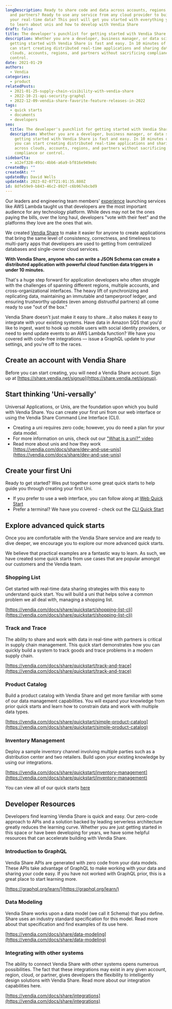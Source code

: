 ```yaml
---
longDescription: Ready to share code and data across accounts, regions, clouds,
  and partners? Ready to use any service from any cloud provider to build upon
  your real-time data? This post will get you started with everything you need
  to learn about unis and how to develop with Vendia Share
draft: false
title: The developer's punchlist for getting started with Vendia Share
description: Whether you are a developer, business manager, or data scientist
  getting started with Vendia Share is fast and easy. In 10 minutes of less, you
  can start creating distributed real-time applications and sharing data across
  clouds, accounts, regions, and partners without sacrificing compliance or
  control.
date: 2021-01-29
authors:
  - Vendia
categories:
  - product
relatedPosts:
  - 2021-01-25-supply-chain-visibility-with-vendia-share
  - 2022-10-21-api-security-graphql
  - 2022-12-09-vendia-share-favorite-feature-releases-in-2022
tags:
  - quick starts
  - documents
  - developers
seo:
  title: The developer's punchlist for getting started with Vendia Share
  description: Whether you are a developer, business manager, or data scientist
    getting started with Vendia Share is fast and easy. In 10 minutes of less,
    you can start creating distributed real-time applications and sharing data
    across clouds, accounts, regions, and partners without sacrificing
    compliance or control.
sidebarCta:
  - a12ef328-491c-4bb6-a6a9-bf816e949e8c
createdBy: ""
createdAt: ""
updatedBy: David Wells
updatedAt: 2023-02-07T21:01:35.880Z
id: 8dfe59e9-b843-46c2-892f-c6b967ebcbd9
---
```


Our leaders and engineering team members' [experience](https://www.linkedin.com/company/vendiahq/people/) launching services like AWS Lambda taught us that developers are the most important audience for any technology platform. While devs may not be the ones paying the bills, over the long haul, developers "vote with their feet" and the platforms they love are the ones that win.

We created [Vendia Share](https://vendia.com/product) to make it easier for anyone to create applications that bring the same level of consistency, correctness, and timeliness to multi-party apps that developers are used to getting from centralized databases and single-owner cloud services. 

**With Vendia Share, anyone who can write a JSON Schema can create a distributed application with powerful cloud function data triggers in under 10 minutes.**

That's a huge step forward for application developers who often struggle with the challenges of spanning different regions, multiple accounts, and cross-organizational interfaces. The heavy lift of synchronizing and replicating data, maintaining an immutable and tamperproof ledger, and ensuring trustworthy updates (even among distrustful partners) all come ready to use "out of the box."

Vendia Share doesn't just make it easy to share...it also makes it easy to integrate with your existing systems. Have data in Amazon SQS that you'd like to ingest, want to hook up mobile users with social identity providers, or need to send update events to an AWS Lambda function? We have you covered with code-free integrations — issue a GraphQL update to your settings, and you're off to the races.

## Create an account with Vendia Share

Before you can start creating, you will need a Vendia Share account.  Sign up at [https://share.vendia.net/signup](https://share.vendia.net/signup).

## Start thinking 'Uni-versally'

Universal Applications, or Unis, are the foundation upon which you build with Vendia Share.  You can create your first uni from our web interface or using the Vendia Share Command Line Interface (CLI).  

- Creating a uni requires zero code; however, you do need a plan for your data model.
- For more information on unis, check out our ["What is a uni?" video](https://youtu.be/8HmwVOo17BE)
- Read more about unis and how they work [https://vendia.com/docs/share/dev-and-use-unis](https://vendia.com/docs/share/dev-and-use-unis)

## Create your first Uni

Ready to get started? Wes put together some great quick starts to help guide you through creating your first Uni.

- If you prefer to use a web interface, you can follow along at [Web Quick Start](https://www.vendia.com/docs/share/quickstart/shopping-list-web)
- Prefer a terminal?  We have you covered - check out the [CLI Quick Start](https://www.vendia.com/docs/share/quickstart/shopping-list-cli)

## Explore advanced quick starts

Once you are comfortable with the Vendia Share service and are ready to dive deeper, we encourage you to explore our more advanced quick starts.  

We believe that practical examples are a fantastic way to learn. As such, we have created some quick starts from use cases that are popular amongst our customers and the Vendia team.

### Shopping List

Get started with real-time data sharing strategies with this easy to understand quick start. You will build a uni that helps solve a common problem we all deal with, managing a shopping list.

[https://vendia.com/docs/share/quickstart/shopping-list-cli](https://vendia.com/docs/share/quickstart/shopping-list-cli)

### Track and Trace

The ability to share and work with data in real-time with partners is critical in supply chain management. This quick start demonstrates how you can quickly build a system to track goods and trace problems in a modern supply chain.

[https://vendia.com/docs/share/quickstart/track-and-trace](https://vendia.com/docs/share/quickstart/track-and-trace)

### Product Catalog

Build a product catalog with Vendia Share and get more familiar with some of our data management capabilities. You will expand your knowledge from prior quick starts and learn how to constrain data and work with multiple data types.

[https://vendia.com/docs/share/quickstart/simple-product-catalog](https://vendia.com/docs/share/quickstart/simple-product-catalog)

### Inventory Management

Deploy a sample inventory channel involving multiple parties such as a distribution center and two retailers. Build upon your existing knowledge by using our integrations.

[https://vendia.com/docs/share/quickstart/inventory-management](https://vendia.com/docs/share/quickstart/inventory-management)
	
You can view all of our quick starts [here](https://vendia.com/docs/share/quickstart)

## Developer Resources

Developers find learning Vendia Share is quick and easy. Our zero-code approach to APIs and a solution backed by leading serverless architecture greatly reduces the learning curve. Whether you are just getting started in this space or have been developing for years, we have some helpful resources that can accelerate building with Vendia Share.

### Introduction to GraphQL

Vendia Share APIs are generated with zero code from your data models. These APIs take advantage of GraphQL to make working with your data and sharing your code easy.  If you have not worked with GraphQL prior, this is a great place to start learning more.

[https://graphql.org/learn/](https://graphql.org/learn/)

### Data Modeling

Vendia Share works upon a data model (we call it Schema) that you define.  Share uses an industry standard specification for this model. Read more about that specification and find examples of its use here.

[https://vendia.com/docs/share/data-modeling](https://vendia.com/docs/share/data-modeling)

### Integrating with other systems

The ability to connect Vendia Share with other systems opens numerous possibilities. The fact that these integrations may exist in any given account, region, cloud, or partner, gives developers the flexibility to intelligently design solutions with Vendia Share.  Read more about our integration capabilities here.

[https://vendia.com/docs/share/integrations](https://vendia.com/docs/share/integrations)